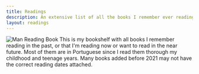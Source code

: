 ```yaml
---
title: Readings
description: An extensive list of all the books I remember ever reading.
layout: readings
---
```


<style>
img.book {
  max-width: 100px;
  margin-top: -0.5rem;
  margin-right: 1rem;
}
</style>

![Man Reading Book](https://cdn.hacdias.com/media/2022-03-man-reading.gif?class=right+pixelated+book) This is my bookshelf with all books I remember reading in the past, or that I'm reading now or want to read in the near future. Most of them are in Portuguese since I read them thorough my childhood and teenage years. Many books added before 2021 may not have the correct reading dates attached.

<!--more-->
